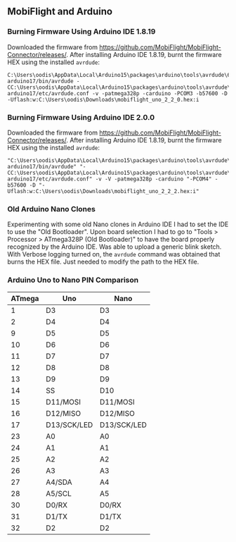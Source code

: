 ## MobiFlight and Arduino

### Burning Firmware Using Arduino IDE 1.8.19

Downloaded the firmware from https://github.com/MobiFlight/MobiFlight-Connector/releases/. After installing Arduino IDE 1.8.19, burnt the firmware HEX using the installed `avrdude`:

```
C:\Users\oodis\AppData\Local\Arduino15\packages\arduino\tools\avrdude\6.3.0-arduino17/bin/avrdude -CC:\Users\oodis\AppData\Local\Arduino15\packages\arduino\tools\avrdude\6.3.0-arduino17/etc/avrdude.conf -v -patmega328p -carduino -PCOM3 -b57600 -D -Uflash:w:C:\Users\oodis\Downloads\mobiflight_uno_2_2_0.hex:i 
```

### Burning Firmware Using Arduino IDE 2.0.0

Downloaded the firmware from https://github.com/MobiFlight/MobiFlight-Connector/releases/. After installing Arduino IDE 1.8.19, burnt the firmware HEX using the installed `avrdude`:

```
"C:\Users\oodis\AppData\Local\Arduino15\packages\arduino\tools\avrdude\6.3.0-arduino17/bin/avrdude" "-CC:\Users\oodis\AppData\Local\Arduino15\packages\arduino\tools\avrdude\6.3.0-arduino17/etc/avrdude.conf" -v -V -patmega328p -carduino "-PCOM4" -b57600 -D "-Uflash:w:C:\Users\oodis\Downloads\mobiflight_uno_2_2_2.hex:i" 
```

### Old Arduino Nano Clones

Experimenting with some old Nano clones in Arduino IDE I had to set the IDE to use the "Old Bootloader". Upon board selection I had to go to "Tools > Processor > ATmega328P (Old Bootloader)" to have the board properly recognized by the Arduino IDE. Was able to upload a generic blink sketch. With Verbose logging turned on, the `avrdude` command was obtained that burns the HEX file. Just needed to modify the path to the HEX file.

### Arduino Uno to Nano PIN Comparison

| ATmega | Uno      | Nano     |
| ------ | -------- | -------- |
|  1     | D3       | D3       |
|  2     | D4       | D4       |
|  9     | D5       | D5       |
|  10    | D6       | D6       |
|  11    | D7       | D7       |
|  12    | D8       | D8       |
|  13    | D9       | D9       |
|  14    | SS       | D10      |
|  15    | D11/MOSI | D11/MOSI |
|  16    | D12/MISO | D12/MISO |
|  17    | D13/SCK/LED | D13/SCK/LED |
|  23    | A0       | A0       |
|  24    | A1       | A1       |
|  25    | A2       | A2       |
|  26    | A3       | A3       |
|  27    | A4/SDA   | A4       |
|  28    | A5/SCL   | A5       |
|  30    | D0/RX    | D0/RX    |
|  31    | D1/TX    | D1/TX    |
|  32    | D2       | D2       |

